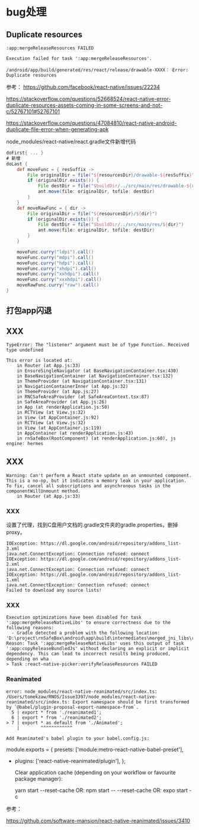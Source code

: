 


# bug处理



## Duplicate resources
```
:app:mergeReleaseResources FAILED

Execution failed for task ':app:mergeReleaseResources'.

/android/app/build/generated/res/react/release/drawable-XXXX： Error: Duplicate resources
```

参考：
https://github.com/facebook/react-native/issues/22234

https://stackoverflow.com/questions/52668524/react-native-error-duplicate-resources-assets-coming-in-some-screens-and-not-c/52767101#52767101


https://stackoverflow.com/questions/47084810/react-native-android-duplicate-file-error-when-generating-apk


node_modules/react-native/react.gradle文件新增代码


```gradle
doFirst{ ... }
# 新增
doLast {
    def moveFunc = { resSuffix ->
        File originalDir = file("${resourcesDir}/drawable-${resSuffix}")
        if (originalDir.exists()) {
            File destDir = file("$buildDir/../src/main/res/drawable-${resSuffix}")
            ant.move(file: originalDir, tofile: destDir)
        }
    }
    def moveRawFunc = { dir ->
        File originalDir = file("${resourcesDir}/${dir}")
        if (originalDir.exists()) {
            File destDir = file("$buildDir/../src/main/res/${dir}")
            ant.move(file: originalDir, tofile: destDir)
        }
    }

    moveFunc.curry("ldpi").call()
    moveFunc.curry("mdpi").call()
    moveFunc.curry("hdpi").call()
    moveFunc.curry("xhdpi").call()
    moveFunc.curry("xxhdpi").call()
    moveFunc.curry("xxxhdpi").call()
    moveRawFunc.curry("raw").call()
}
```



## 打包app闪退








## XXX



```
TypeError: The "listener" argument must be of type Function. Received type undefined

This error is located at:
    in Router (at App.js:33)
    in EnsureSingleNavigator (at BaseNavigationContainer.tsx:430)
    in BaseNavigationContainer (at NavigationContainer.tsx:132)
    in ThemeProvider (at NavigationContainer.tsx:131)
    in NavigationContainerInner (at App.js:32)
    in ThemeProvider (at App.js:27)
    in RNCSafeAreaProvider (at SafeAreaContext.tsx:87)
    in SafeAreaProvider (at App.js:26)
    in App (at renderApplication.js:50)
    in RCTView (at View.js:32)
    in View (at AppContainer.js:92)
    in RCTView (at View.js:32)
    in View (at AppContainer.js:119)
    in AppContainer (at renderApplication.js:43)
    in rnSafeBox(RootComponent) (at renderApplication.js:60), js engine: hermes
```


## XXX

```
Warning: Can't perform a React state update on an unmounted component. This is a no-op, but it indicates a memory leak in your application. To fix, cancel all subscriptions and asynchronous tasks in the componentWillUnmount method.
    in Router (at App.js:33)

```




### XXX


设置了代理，找到C盘用户文档的.gradle文件夹的gradle.properties，删掉proxy。


```
IOException: https://dl.google.com/android/repository/addons_list-3.xml
java.net.ConnectException: Connection refused: connect
IOException: https://dl.google.com/android/repository/addons_list-2.xml
java.net.ConnectException: Connection refused: connect
IOException: https://dl.google.com/android/repository/addons_list-1.xml
java.net.ConnectException: Connection refused: connect
Failed to download any source lists!
```


### XXX


```
Execution optimizations have been disabled for task ':app:mergeReleaseNativeLibs' to ensure correctness due to the following reasons:
  - Gradle detected a problem with the following location: 'D:\project\rnSafeBox\android\app\build\intermediates\merged_jni_libs\release\out'. Reason: Task ':app:mergeReleaseNativeLibs' uses this output of task ':app:copyReleaseBundledJs' without declaring an explicit or implicit dependency. This can lead to incorrect results being produced, depending on wha
> Task :react-native-picker:verifyReleaseResources FAILED

```

### Reanimated


```
error: node_modules/react-native-reanimated/src/index.ts: /Users/tomekzaw/RNOS/Issue3397/node_modules/react-native-reanimated/src/index.ts: Export namespace should be first transformed by `@babel/plugin-proposal-export-namespace-from`.
  5 | export * from './reanimated1';
  6 | export * from './reanimated2';
> 7 | export * as default from './Animated';
    |        ^^^^^^^^^^^^
```



    Add Reanimated's babel plugin to your babel.config.js:

module.exports = {
  presets: ['module:metro-react-native-babel-preset'],
+  plugins: ['react-native-reanimated/plugin'],
};




    Clear application cache (depending on your workflow or favourite package manager):

    yarn start --reset-cache
    OR: npm start -- --reset-cache
    OR: expo start -c



参考：

https://github.com/software-mansion/react-native-reanimated/issues/3410